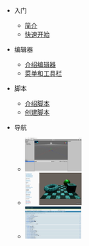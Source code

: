 
* 入门
  * [简介](introduction.md)
  * [快速开始](quickstart.md)

* 编辑器
  * [介绍编辑器](editor.md)
  * [菜单和工具栏](menus-and-toolbar.md)

* 脚本
  * [介绍脚本](script.md)
  * [创建脚本](createscript.md)

* 导航
  * [![](_images/editor.png)](http://feng3d.gitee.io/editor)
  * [![](_images/examples.png)](http://feng3d.gitee.io/examples)
  * [![](_images/tests.png)](http://feng3d.gitee.io/tests)
